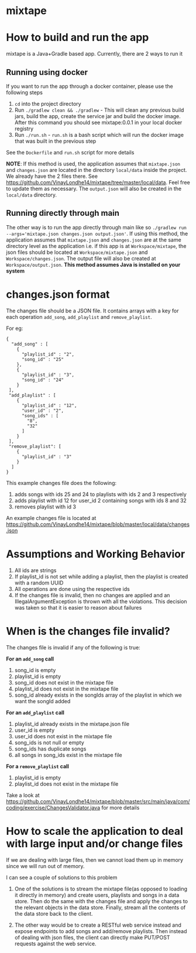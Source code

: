 # mixtape

# How to build and run the app

mixtape is a Java+Gradle based app. Currently, there are 2 ways to run it

## Running using docker

If you want to run the app through a docker container, please use the following steps
1) `cd` into the project directory
2) Run `./gradlew clean && ./gradlew` - This will clean any previous build jars, build the app, create the service jar and build the docker image. After this command you should see mixtape:0.0.1 in your local docker registry
3) Run `./run.sh` - `run.sh` is a bash script which will run the docker image that was built in the previous step

See the `Dockerfile` and `run.sh` script for more details

**NOTE**: If this method is used, the application assumes that `mixtape.json` and `changes.json` are located in the directory `local/data` inside the project. We already have the 2 files there. See https://github.com/VinayLondhe14/mixtape/tree/master/local/data. Feel free to update them as necessary. The `output.json` will also be created in the `local/data` directory. 

## Running directly through main

The other way is to run the app directly through main like so `./gradlew run --args='mixtape.json changes.json output.json'`. If using this method, the application assumes that `mixtape.json` and `changes.json` are at the same directory level as the application i.e. if this app is at `Workspace/mixtape`, the json files should be located at `Workspace/mixtape.json` and `Workspace/changes.json`. The output file will also be created at `Workspace/output.json`. **This method assumes Java is installed on your system**

# changes.json format

The changes file should be a JSON file. It contains arrays with a key for each operation `add_song`, `add_playlist` and `remove_playlist`. 

For eg:
```
{
  "add_song" : [
    {
      "playlist_id" : "2",
      "song_id" : "25"
    },
    {
      "playlist_id" : "3",
      "song_id" : "24"
    }
 ],
 "add_playlist" : [
    {
      "playlist_id" : "12",
      "user_id" : "2",
      "song_ids" : [
        "8",
        "32"
      ]
    }
 ],
 "remove_playlist": [
    {
      "playlist_id" : "3"
    }
  ]
}  
```

This example changes file does the following:
1) adds songs with ids 25 and 24 to playlists with ids 2 and 3 respectively
2) adds playlist with id 12 for user_id 2 containing songs with ids 8 and 32
3) removes playlist with id 3

An example changes file is located at https://github.com/VinayLondhe14/mixtape/blob/master/local/data/changes.json

# Assumptions and Working Behavior

1) All ids are strings
2) If playlist_id is not set while adding a playlist, then the playlist is created with a random UUID
3) All operations are done using the respective ids
4) If the changes file is invalid, then no changes are applied and an IllegalArgumentException is thrown with all the violations. This decision was taken so that it is easier to reason about failures

# When is the changes file invalid?

The changes file is invalid if any of the following is true:

**For an `add_song` call**
1) song_id is empty
2) playlist_id is empty
3) song_id does not exist in the mixtape file
4) playlist_id does not exist in the mixtape file
5) song_id already exists in the songIds array of the playlist in which we want the songId added

**For an `add_playlist` call**
1) playlist_id already exists in the mixtape.json file
2) user_id is empty
3) user_id does not exist in the mixtape file
4) song_ids is not null or empty
5) song_ids has duplicate songs
6) all songs in song_ids exist in the mixtape file

**For a `remove_playlist` call**
1) playlist_id is empty
2) playlist_id does not exist in the mixtape file

Take a look at https://github.com/VinayLondhe14/mixtape/blob/master/src/main/java/com/coding/exercise/ChangesValidator.java for more details

# How to scale the application to deal with large input and/or change files

If we are dealing with large files, then we cannot load them up in memory since we will run out of memory. 

I can see a couple of solutions to this problem

1) One of the solutions is to stream the mixtape file(as opposed to loading it directly in memory) and create users, playlists and songs in a data store. Then do the same with the changes file and apply the changes to the relevant objects in the data store. Finally, stream all the contents of the data store back to the client. 

2) The other way would be to create a RESTful web service instead and expose endpoints to add songs and add/remove playlists. Then instead of dealing with json files, the client can directly make PUT/POST requests against the web service. 
